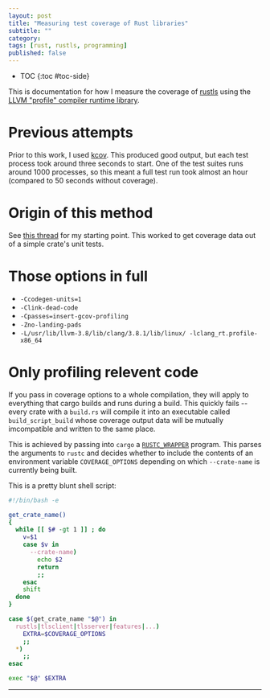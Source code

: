 ```yaml
---
layout: post
title: "Measuring test coverage of Rust libraries"
subtitle: ""
category: 
tags: [rust, rustls, programming]
published: false
---
```


* TOC
{:toc #toc-side}

This is documentation for how I measure the coverage of [rustls][rustls] using the [LLVM "profile" compiler runtime library][compilerrt].

# Previous attempts

Prior to this work, I used [kcov][kcov].  This produced good output, but each test process took around three seconds to start.
One of the test suites runs around 1000 processes, so this meant a full test run took almost an hour (compared to 50 seconds without coverage).

# Origin of this method

See [this thread][kennytm] for my starting point.  This worked to get coverage data out of a simple crate's unit tests.

# Those options in full

  * `-Ccodegen-units=1`
  * `-Clink-dead-code`
  * `-Cpasses=insert-gcov-profiling`
  * `-Zno-landing-pads`
  * `-L/usr/lib/llvm-3.8/lib/clang/3.8.1/lib/linux/ -lclang_rt.profile-x86_64`

# Only profiling relevent code

If you pass in coverage options to a whole compilation, they will apply to everything that cargo builds and
runs during a build.  This quickly fails -- every crate with a `build.rs` will compile it into an executable
called `build_script_build` whose coverage output data will be mutually imcompatible and written to the same place.

This is achieved by passing into `cargo` a [`RUSTC_WRAPPER`][cargoenv] program.  This parses the arguments
to `rustc` and decides whether to include the contents of an environment variable `COVERAGE_OPTIONS` depending
on which `--crate-name` is currently being built.

This is a pretty blunt shell script:

```bash
#!/bin/bash -e

get_crate_name()
{
  while [[ $# -gt 1 ]] ; do
    v=$1
    case $v in
      --crate-name)
        echo $2
        return
        ;;
    esac
    shift
  done
}

case $(get_crate_name "$@") in
  rustls|tlsclient|tlsserver|features|...)
    EXTRA=$COVERAGE_OPTIONS
    ;;
  *)
    ;;
esac

exec "$@" $EXTRA
```



-----

[rustls]: https://github.com/ctz/rustls
[kcov]: https://github.com/SimonKagstrom/kcov
[compilerrt]: https://compiler-rt.llvm.org/
[kennytm]: https://users.rust-lang.org/t/howto-generating-a-branch-coverage-report/8524/2
[cargoenv]: https://github.com/rust-lang/cargo/blob/master/src/doc/environment-variables.md
